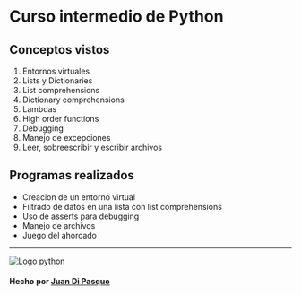 # Curso intermedio de Python

## Conceptos vistos
1. Entornos virtuales
2. Lists y Dictionaries
3. List comprehensions
4. Dictionary comprehensions
5. Lambdas
6. High order functions
7. Debugging
8. Manejo de excepciones
9. Leer, sobreescribir y escribir archivos

## Programas realizados
- Creacion de un entorno virtual
- Filtrado de datos en una lista con list comprehensions
- Uso de asserts para debugging
- Manejo de archivos
- Juego del ahorcado


------------

  [![Logo python](https://piconsulting.com.ar/wp-content/uploads/2018/08/python-logo-2.png "Logo python")](https://www.python.org/)
####  Hecho por [Juan Di Pasquo](https://twitter.com/JADiPasquo "Juan Di Pasquo")
